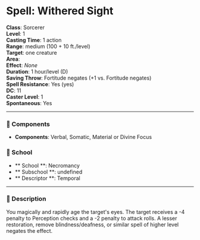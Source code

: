 
# Spell: Withered Sight
**Class**: Sorcerer  
**Level**: 1  
**Casting Time**: 1 action  
**Range**: medium (100 + 10 ft./level)  
**Target**: one creature  
**Area**:   
**Effect**: _None_  
**Duration**: 1 hour/level (D)  
**Saving Throw**: Fortitude negates (+1 vs. Fortitude negates)  
**Spell Resistance**: Yes (yes)  
**DC**: 11  
**Caster Level**: 1  
**Spontaneous**: Yes

---

### 🔮 Components
- **Components**: Verbal, Somatic, Material or Divine Focus

### 🏫 School
- ** School **: Necromancy
- ** Subschool **: undefined
- ** Descriptor **: Temporal
---

### 📜 Description
You magically and rapidly age the target's eyes. The target receives a -4 penalty to Perception checks and a -2 penalty to attack rolls. A lesser restoration, remove blindness/deafness, or similar spell of higher level negates the effect.
